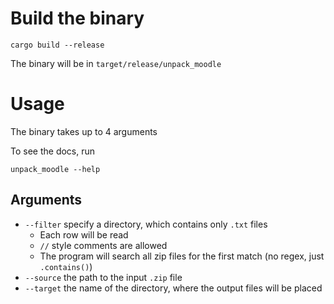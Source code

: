 # Build the binary

```shell
cargo build --release
```

The binary will be in `target/release/unpack_moodle`

# Usage

The binary takes up to 4 arguments

To see the docs, run

```shell
unpack_moodle --help
```

## Arguments

- `--filter` specify a directory, which contains only `.txt` files
  - Each row will be read
  - `//` style comments are allowed
  - The program will search all zip files for the first match (no regex, just `.contains()`)
- `--source` the path to the input `.zip` file
- `--target` the name of the directory, where the output files will be placed
